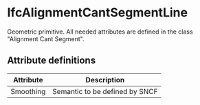 IfcAlignmentCantSegmentLine
===========================
Geometric primitive. All needed attributes are defined in the class "Alignment
Cant Segment".  


Attribute definitions
---------------------
| Attribute   | Description                    |
|-------------|--------------------------------|
| Smoothing   | Semantic to be defined by SNCF |

